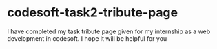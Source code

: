 # codesoft-task2-tribute-page
I have completed my task tribute page given for my internship as a web development in codesoft. I hope it will be helpful for you
